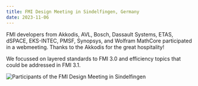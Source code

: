 ```yaml
---
title: FMI Design Meeting in Sindelfingen, Germany
date: 2023-11-06
---
```


FMI developers from Akkodis, AVL, Bosch, Dassault Systems, ETAS, dSPACE, EKS-INTEC, PMSF, Synopsys, and Wolfram MathCore participated in a webmeeting.
Thanks to the Akkodis for the great hospitality! 

We focussed on layered standards to FMI 3.0 and efficiency topics that could be addressed in FMI 3.1.

![Participants of the FMI Design Meeting in Sindelfingen](/assets/images/fmi-design-meeting-23-Sindelfingen.jpg)  
